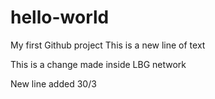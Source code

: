 # hello-world
My first Github project
This is a new line of text

This is a change made inside LBG network


New line added 30/3